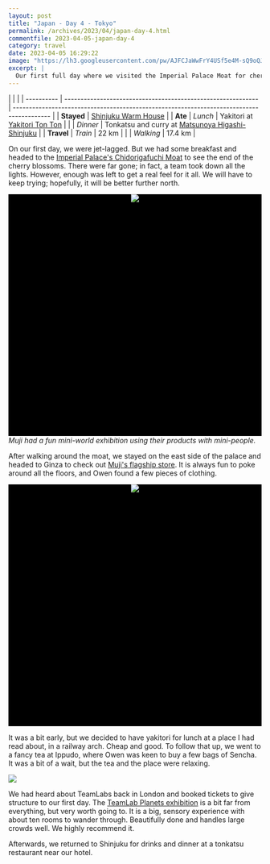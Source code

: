 ```yaml
---
layout: post
title: "Japan - Day 4 - Tokyo"
permalink: /archives/2023/04/japan-day-4.html
commentfile: 2023-04-05-japan-day-4
category: travel
date: 2023-04-05 16:29:22
image: "https://lh3.googleusercontent.com/pw/AJFCJaWwFrY4USf5e4M-sQ9oQJ_Gxr8jPdq7i6iKUG-UuzQefu45D-Dt7gVkMFmV6_UIe9NgTU3knaJM_bogSizheZApjpbmbXRTTwzWycSxOnD2EQngdTMx=w1920-h1080"
excerpt: |
  Our first full day where we visited the Imperial Palace Moat for cherry blossoms, shopped in Ginza at Muji, and then saw the TeamLab Planets exhibition.
---
```


|            |                                                              |
| ---------- | ------------------------------------------------------------ | ----------------------------------------------------------------------------------------- |
| **Stayed** | [Shinjuku Warm House](https://goo.gl/maps/x7HtrFioxFaYJSAt6) |
| **Ate**    | _Lunch_                                                      | Yakitori at [Yakitori Ton Ton](https://goo.gl/maps/7joK5KFF5yJQj1zd7)                     |
|            | _Dinner_                                                     | Tonkatsu and curry at [Matsunoya Higashi-Shinjuku](https://goo.gl/maps/F5fgSXReprT4vXN66) |
| **Travel** | _Train_                                                      | 22 km                                                                                     |
|            | _Walking_                                                    | 17.4 km                                                                                   |

On our first day, we were jet-lagged. But we had some breakfast and headed to the [Imperial Palace's Chidorigafuchi Moat](https://goo.gl/maps/hs9TLZ818E7rqk7C8) to see the end of the cherry blossoms. There were far gone; in fact, a team took down all the lights. However, enough was left to get a real feel for it all. We will have to keep trying; hopefully, it will be better further north.

<div style="width:100%;height:480px;background-color:black;text-align:center;">
  <a href="https://lh3.googleusercontent.com/J0tlT0IlufYODSEYITDVNbaBlggkiNv1XhBHrvs8gJZyaEcVE5KXfkWOzUougf4UuViRAPYYZR7Q-bV35ZFSmlXv8OS4uf6GjgyEX4iY1klgYa6OlX_9XkaMMqhT3FU1X_2VYRX_83o=w1920-h1080" target="_blank">
    <img src="https://lh3.googleusercontent.com/J0tlT0IlufYODSEYITDVNbaBlggkiNv1XhBHrvs8gJZyaEcVE5KXfkWOzUougf4UuViRAPYYZR7Q-bV35ZFSmlXv8OS4uf6GjgyEX4iY1klgYa6OlX_9XkaMMqhT3FU1X_2VYRX_83o=h480" />
  </a>
</div>
<figcaption><em>Muji had a fun mini-world exhibition using their products with mini-people.</em></figcaption>

After walking around the moat, we stayed on the east side of the palace and headed to Ginza to check out [Muji's flagship store](https://goo.gl/maps/1UqkkaySkgbaRHrr8). It is always fun to poke around all the floors, and Owen found a few pieces of clothing.

<div style="width:100%;height:480px;background-color:black;text-align:center;">
  <a href="https://lh3.googleusercontent.com/HmTr3cwhzmoetRfwBU73bLeChTSt_RP4iTRt3cztXPYp5Fpuit_0myuNFlMlQtkuCo5E2J1INweDMoTsLFGgu8dTle-PIZbwmHdqCkrBf0Q18H--SOCDOveLOhvU9LJAHJIJa9avpFM=w1920-h1080" target="_blank">
    <img src="https://lh3.googleusercontent.com/HmTr3cwhzmoetRfwBU73bLeChTSt_RP4iTRt3cztXPYp5Fpuit_0myuNFlMlQtkuCo5E2J1INweDMoTsLFGgu8dTle-PIZbwmHdqCkrBf0Q18H--SOCDOveLOhvU9LJAHJIJa9avpFM=h480" />
  </a>
</div>

It was a bit early, but we decided to have yakitori for lunch at a place I had read about, in a railway arch. Cheap and good. To follow that up, we went to a fancy tea at Ippudo, where Owen was keen to buy a few bags of Sencha. It was a bit of a wait, but the tea and the place were relaxing.

  <a href="https://lh3.googleusercontent.com/xwxSaEFGRszvduhm5i14zgJa45POLFtf2b28TcC72NhvXIeXZ11AnEcGeBOyQePuDgi2ECHGjEg4lGYTFVzsmUsXJ7cwYcG0P-0aIL__a1e2_rwC9fTWMwW8vqmKMelj2vmnvIb6R2Q=w1920-h1080" target="_blank">
    <img  src="https://lh3.googleusercontent.com/xwxSaEFGRszvduhm5i14zgJa45POLFtf2b28TcC72NhvXIeXZ11AnEcGeBOyQePuDgi2ECHGjEg4lGYTFVzsmUsXJ7cwYcG0P-0aIL__a1e2_rwC9fTWMwW8vqmKMelj2vmnvIb6R2Q=h480" />
  </a>

We had heard about TeamLabs back in London and booked tickets to give structure to our first day. The [TeamLab Planets exhibition](https://goo.gl/maps/iym2T5gZfed8YWdf9) is a bit far from everything, but very worth going to. It is a big, sensory experience with about ten rooms to wander through. Beautifully done and handles large crowds well. We highly recommend it.

Afterwards, we returned to Shinjuku for drinks and dinner at a tonkatsu restaurant near our hotel.
